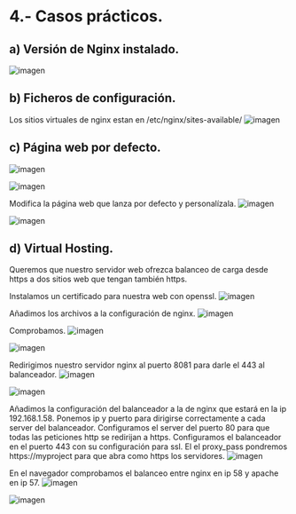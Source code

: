 # 4.- Casos prácticos.

## a) Versión de Nginx instalado.
![imagen](https://github.com/mikkgh/nginx/blob/main/imagenes/version.png)

## b) Ficheros de configuración.
Los sitios virtuales de nginx estan en /etc/nginx/sites-available/
![imagen](https://github.com/mikkgh/nginx/blob/main/imagenes/configuracion.png)

## c) Página web por defecto.
![imagen](https://github.com/mikkgh/nginx/blob/main/imagenes/web_defecto.png)

![imagen](https://github.com/mikkgh/nginx/blob/main/imagenes/web_defecto1.png)

Modifica la página web que lanza por defecto y personalízala.
![imagen](https://github.com/mikkgh/nginx/blob/main/imagenes/web_mod.png)

![imagen](https://github.com/mikkgh/nginx/blob/main/imagenes/web_mod1.png)

## d) Virtual Hosting.
Queremos que nuestro servidor web ofrezca balanceo de carga desde https  a dos sitios web que tengan también https.

Instalamos un certificado para nuestra web con openssl.
![imagen](https://github.com/mikkgh/nginx/blob/main/imagenes/openssl.png)

Añadimos los archivos a la configuración de nginx.
![imagen](https://github.com/mikkgh/nginx/blob/main/imagenes/default_ssl.png)

Comprobamos.
![imagen](https://github.com/mikkgh/nginx/blob/main/imagenes/web_ssl.png)

![imagen](https://github.com/mikkgh/nginx/blob/main/imagenes/web_ssl1.png)

Redirigimos nuestro servidor nginx al puerto 8081 para darle el 443 al balanceador.
![imagen](https://github.com/mikkgh/nginx/blob/main/imagenes/default_8081.png)

![imagen](https://github.com/mikkgh/nginx/blob/main/imagenes/web_8081.png)

Añadimos la configuración del balanceador a la de nginx que estará en la ip 192.168.1.58.
Ponemos ip y puerto para dirigirse correctamente a cada server del balanceador.
Configuramos el server del puerto 80 para que todas las peticiones http se redirijan a https.
Configuramos el balanceador en el puerto 443 con su configuración para ssl.
El el proxy_pass pondremos https://myproject para que abra como https los servidores. 
![imagen](https://github.com/mikkgh/nginx/blob/main/imagenes/default_bal.png)

En el navegador comprobamos el balanceo entre nginx en ip 58 y apache en ip 57.
![imagen](https://github.com/mikkgh/nginx/blob/main/imagenes/web_bal.png)

![imagen](https://github.com/mikkgh/nginx/blob/main/imagenes/web_bal1.png)

